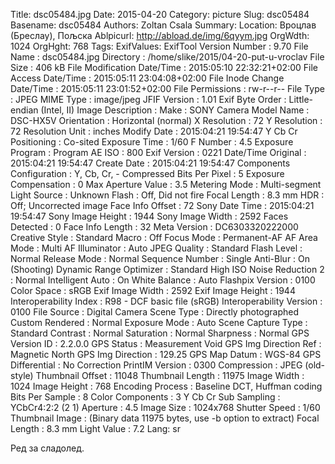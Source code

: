 Title: dsc05484.jpg
Date: 2015-04-20
Category: picture
Slug: dsc05484
Basename: dsc05484
Authors: Zoltan Csala
Summary:
Location: Вроцлав (Бреслау), Пољска
Ablpicurl: http://abload.de/img/6qyym.jpg
OrgWdth: 1024
OrgHght: 768
Tags:
ExifValues: ExifTool Version Number : 9.70
            File Name : dsc05484.jpg
            Directory : /home/slike/2015/04-20-put-u-vroclav
            File Size : 406 kB
            File Modification Date/Time : 2015:05:10 22:32:21+02:00
            File Access Date/Time : 2015:05:11 23:04:08+02:00
            File Inode Change Date/Time : 2015:05:11 23:01:52+02:00
            File Permissions : rw-r--r--
            File Type : JPEG
            MIME Type : image/jpeg
            JFIF Version : 1.01
            Exif Byte Order : Little-endian (Intel, II)
            Image Description :
            Make : SONY
            Camera Model Name : DSC-HX5V
            Orientation : Horizontal (normal)
            X Resolution : 72
            Y Resolution : 72
            Resolution Unit : inches
            Modify Date : 2015:04:21 19:54:47
            Y Cb Cr Positioning : Co-sited
            Exposure Time : 1/60
            F Number : 4.5
            Exposure Program : Program AE
            ISO : 800
            Exif Version : 0221
            Date/Time Original : 2015:04:21 19:54:47
            Create Date : 2015:04:21 19:54:47
            Components Configuration : Y, Cb, Cr, -
            Compressed Bits Per Pixel : 5
            Exposure Compensation : 0
            Max Aperture Value : 3.5
            Metering Mode : Multi-segment
            Light Source : Unknown
            Flash : Off, Did not fire
            Focal Length : 8.3 mm
            HDR : Off; Uncorrected image
            Face Info Offset : 72
            Sony Date Time : 2015:04:21 19:54:47
            Sony Image Height : 1944
            Sony Image Width : 2592
            Faces Detected : 0
            Face Info Length : 32
            Meta Version : DC6303320222000
            Creative Style : Standard
            Macro : Off
            Focus Mode : Permanent-AF
            AF Area Mode : Multi
            AF Illuminator : Auto
            JPEG Quality : Standard
            Flash Level : Normal
            Release Mode : Normal
            Sequence Number : Single
            Anti-Blur : On (Shooting)
            Dynamic Range Optimizer : Standard
            High ISO Noise Reduction 2 : Normal
            Intelligent Auto : On
            White Balance : Auto
            Flashpix Version : 0100
            Color Space : sRGB
            Exif Image Width : 2592
            Exif Image Height : 1944
            Interoperability Index : R98 - DCF basic file (sRGB)
            Interoperability Version : 0100
            File Source : Digital Camera
            Scene Type : Directly photographed
            Custom Rendered : Normal
            Exposure Mode : Auto
            Scene Capture Type : Standard
            Contrast : Normal
            Saturation : Normal
            Sharpness : Normal
            GPS Version ID : 2.2.0.0
            GPS Status : Measurement Void
            GPS Img Direction Ref : Magnetic North
            GPS Img Direction : 129.25
            GPS Map Datum : WGS-84
            GPS Differential : No Correction
            PrintIM Version : 0300
            Compression : JPEG (old-style)
            Thumbnail Offset : 11048
            Thumbnail Length : 11975
            Image Width : 1024
            Image Height : 768
            Encoding Process : Baseline DCT, Huffman coding
            Bits Per Sample : 8
            Color Components : 3
            Y Cb Cr Sub Sampling : YCbCr4:2:2 (2 1)
            Aperture : 4.5
            Image Size : 1024x768
            Shutter Speed : 1/60
            Thumbnail Image : (Binary data 11975 bytes, use -b option to extract)
            Focal Length : 8.3 mm
            Light Value : 7.2
Lang: sr

Ред за сладолед.
